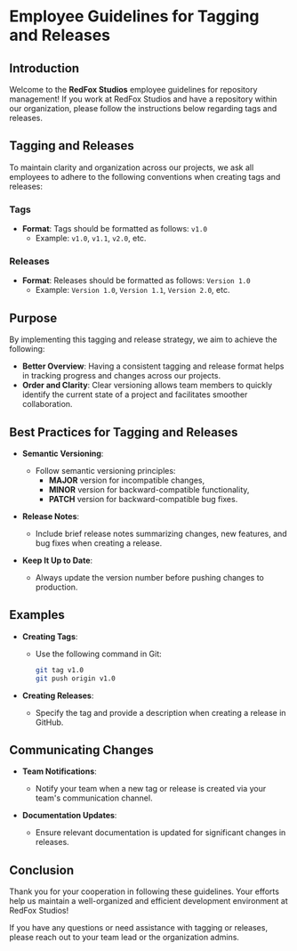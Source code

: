 # Employee Guidelines for Tagging and Releases

## Introduction

Welcome to the **RedFox Studios** employee guidelines for repository management! If you work at RedFox Studios and have a repository within our organization, please follow the instructions below regarding tags and releases.

## Tagging and Releases

To maintain clarity and organization across our projects, we ask all employees to adhere to the following conventions when creating tags and releases:

### Tags
- **Format**: Tags should be formatted as follows: `v1.0`
  - Example: `v1.0`, `v1.1`, `v2.0`, etc.
  
### Releases
- **Format**: Releases should be formatted as follows: `Version 1.0`
  - Example: `Version 1.0`, `Version 1.1`, `Version 2.0`, etc.

## Purpose

By implementing this tagging and release strategy, we aim to achieve the following:
- **Better Overview**: Having a consistent tagging and release format helps in tracking progress and changes across our projects.
- **Order and Clarity**: Clear versioning allows team members to quickly identify the current state of a project and facilitates smoother collaboration.

## Best Practices for Tagging and Releases
- **Semantic Versioning**: 
  - Follow semantic versioning principles:
    - **MAJOR** version for incompatible changes,
    - **MINOR** version for backward-compatible functionality,
    - **PATCH** version for backward-compatible bug fixes.

- **Release Notes**:
  - Include brief release notes summarizing changes, new features, and bug fixes when creating a release.

- **Keep It Up to Date**:
  - Always update the version number before pushing changes to production.

## Examples
- **Creating Tags**:
  - Use the following command in Git:
    ```bash
    git tag v1.0
    git push origin v1.0
    ```

- **Creating Releases**:
  - Specify the tag and provide a description when creating a release in GitHub.

## Communicating Changes
- **Team Notifications**:
  - Notify your team when a new tag or release is created via your team's communication channel.

- **Documentation Updates**:
  - Ensure relevant documentation is updated for significant changes in releases.

## Conclusion

Thank you for your cooperation in following these guidelines. Your efforts help us maintain a well-organized and efficient development environment at RedFox Studios!

If you have any questions or need assistance with tagging or releases, please reach out to your team lead or the organization admins.
